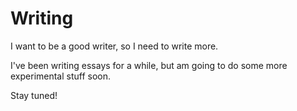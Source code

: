 
# Writing

I want to be a good writer, so I need to write more.

I've been writing essays for a while, but am going to do some more experimental stuff soon.

Stay tuned!
